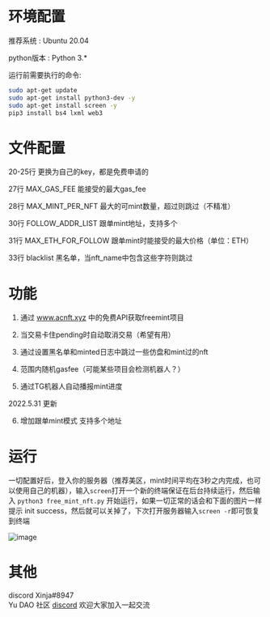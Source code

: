# 环境配置

推荐系统 : Ubuntu 20.04

python版本 : Python 3.*

运行前需要执行的命令:    
```bash
sudo apt-get update
sudo apt-get install python3-dev -y
sudo apt-get install screen -y
pip3 install bs4 lxml web3
```

# 文件配置

20-25行 更换为自己的key，都是免费申请的

27行 MAX_GAS_FEE 能接受的最大gas_fee

28行 MAX_MINT_PER_NFT 最大的可mint数量，超过则跳过（不精准）

30行 FOLLOW_ADDR_LIST 跟单mint地址，支持多个

31行 MAX_ETH_FOR_FOLLOW 跟单mint时能接受的最大价格（单位：ETH）

33行 blacklist 黑名单，当nft_name中包含这些字符则跳过

# 功能

1. 通过 www.acnft.xyz 中的免费API获取freemint项目

2. 当交易卡住pending时自动取消交易（希望有用）

3. 通过设置黑名单和minted日志中跳过一些仿盘和mint过的nft

4. 范围内随机gasfee（可能某些项目会检测机器人？）

5. 通过TG机器人自动播报mint进度

2022.5.31 更新

6. 增加跟单mint模式 支持多个地址

# 运行

一切配置好后，登入你的服务器（推荐美区，mint时间平均在3秒之内完成，也可以使用自己的机器），输入```screen```打开一个新的终端保证在后台持续运行，然后输入 ```python3 free_mint_nft.py``` 开始运行，如果一切正常的话会和下面的图片一样提示 init success，然后就可以关掉了，下次打开服务器输入```screen -r```即可恢复到终端   

![image](https://github.com/jungleninja/nft-free-mint-bot/blob/main/1.png)

# 其他

discord Xinja#8947    
Yu DAO 社区 [discord](https://discord.gg/zgCCJjZv "discord") 欢迎大家加入一起交流

